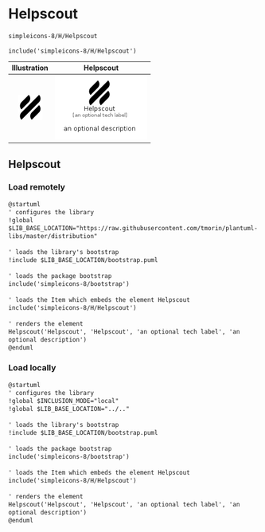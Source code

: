 # Helpscout


```text
simpleicons-8/H/Helpscout
```

```text
include('simpleicons-8/H/Helpscout')
```



| Illustration | Helpscout |
| :---: | :---: |
| ![illustration for Illustration](../../simpleicons-8/H/Helpscout.png) | ![illustration for Helpscout](../../simpleicons-8/H/Helpscout.Local.png) |




## Helpscout

### Load remotely
```plantuml
@startuml
' configures the library
!global $LIB_BASE_LOCATION="https://raw.githubusercontent.com/tmorin/plantuml-libs/master/distribution"

' loads the library's bootstrap
!include $LIB_BASE_LOCATION/bootstrap.puml

' loads the package bootstrap
include('simpleicons-8/bootstrap')

' loads the Item which embeds the element Helpscout
include('simpleicons-8/H/Helpscout')

' renders the element
Helpscout('Helpscout', 'Helpscout', 'an optional tech label', 'an optional description')
@enduml
```

### Load locally
```plantuml
@startuml
' configures the library
!global $INCLUSION_MODE="local"
!global $LIB_BASE_LOCATION="../.."

' loads the library's bootstrap
!include $LIB_BASE_LOCATION/bootstrap.puml

' loads the package bootstrap
include('simpleicons-8/bootstrap')

' loads the Item which embeds the element Helpscout
include('simpleicons-8/H/Helpscout')

' renders the element
Helpscout('Helpscout', 'Helpscout', 'an optional tech label', 'an optional description')
@enduml
```

